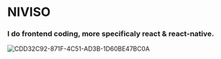 
# NIVISO

### I do frontend coding, more specificaly react & react-native.
![CDD32C92-871F-4C51-AD3B-1D60BE47BC0A](https://user-images.githubusercontent.com/20905714/227163576-4eeedc1c-0b27-412d-9a1e-29d253ea42d7.jpg)

